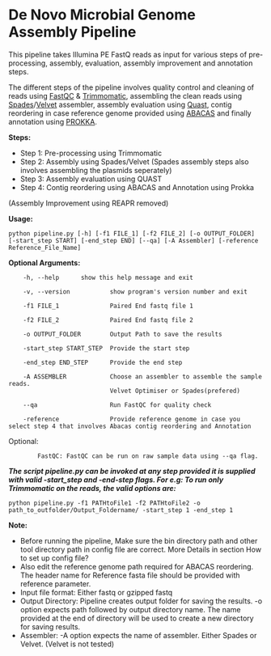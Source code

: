 # De Novo Microbial Genome Assembly Pipeline

This pipeline takes Illumina PE FastQ reads as input for various steps of pre-processing, assembly, evaluation, assembly improvement and annotation steps.

The different steps of the pipeline involves quality control and cleaning of reads using [FastQC](http://www.bioinformatics.babraham.ac.uk/projects/fastqc/) & [Trimmomatic](http://www.usadellab.org/cms/?page=trimmomatic), assembling the clean reads using [Spades](http://bioinf.spbau.ru/spades)/[Velvet](https://www.ebi.ac.uk/~zerbino/velvet/) assembler, assembly evaluation using [Quast](http://bioinf.spbau.ru/quast), contig reordering in case reference genome provided using [ABACAS](http://abacas.sourceforge.net/) and finally annotation using [PROKKA](http://www.vicbioinformatics.com/software.prokka.shtml).

**Steps:**
    
- Step 1: Pre-processing using Trimmomatic
- Step 2: Assembly using Spades/Velvet (Spades assembly steps also involves assembling the plasmids seperately)
- Step 3: Assembly evaluation using QUAST
- Step 4: Contig reordering using ABACAS and Annotation using Prokka

(Assembly Improvement using REAPR removed)

**Usage:** 

```
python pipeline.py [-h] [-f1 FILE_1] [-f2 FILE_2] [-o OUTPUT_FOLDER] [-start_step START] [-end_step END] [--qa] [-A Assembler] [-reference Reference_File_Name]
```

**Optional Arguments:**

        -h, --help		show this help message and exit
        
        -v, --version         	show program's version number and exit
        
        -f1 FILE_1            	Paired End fastq file 1
        
        -f2 FILE_2            	Paired End fastq file 2
        
        -o OUTPUT_FOLDER        Output Path to save the results
        
        -start_step START_STEP  Provide the start step
        
        -end_step END_STEP    	Provide the end step
        
        -A ASSEMBLER          	Choose an assembler to assemble the sample reads.
                                Velvet Optimiser or Spades(prefered)
                                
        --qa                  	Run FastQC for quality check
        
        -reference              Provide reference genome in case you select step 4 that involves Abacas contig reordering and Annotation

   Optional:
            
            FastQC: FastQC can be run on raw sample data using --qa flag.
        	

***The script pipeline.py can be invoked at any step provided it is supplied with valid -start_step and -end-step flags. 
For e.g: To run only Trimmomatic on the reads, the valid options are:***

```
python pipeline.py -f1 PATHtoFile1 -f2 PATHtoFile2 -o path_to_outfolder/Output_Foldername/ -start_step 1 -end_step 1
```

**Note:**

- Before running the pipeline, Make sure the bin directory path and other tool directory path in config file are correct. More Details in section How to set up config file?  
- Also edit the reference genome path required for ABACAS reordering. The header name for Reference fasta file should be provided with reference parameter.
- Input file format: Either fastq or gzipped fastq
- Output Directory: Pipeline creates output folder for saving the results. -o option expects path followed by output directory name. The name provided at the end of directory will be used to create a new directory for saving results.
- Assembler: -A option expects the name of assembler. Either Spades or Velvet. (Velvet is not tested)
        
         
    

